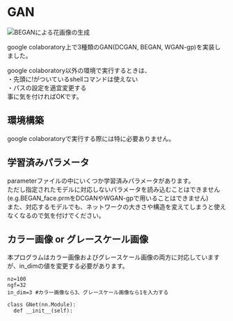 # GAN

![BEGANによる花画像の生成](https://user-images.githubusercontent.com/40655712/55773037-d598d480-5ac9-11e9-94e7-e2af5aedb54e.jpg)

google colaboratory上で3種類のGAN(DCGAN, BEGAN, WGAN-gp)を実装しました。  

google colaboratory以外の環境で実行するときは、  
・先頭に!がついているshellコマンドは使えない  
・パスの設定を適宜変更する  
事に気を付ければOKです。

## 環境構築

google colaboratoryで実行する際には特に必要ありません。

## 学習済みパラメータ

parameterファイルの中にいくつか学習済みパラメータがあります。  
ただし指定されたモデルに対応しないパラメータを読み込むことはできません(e.g.BEGAN_face.prmをDCGANやWGAN-gpで用いることはできません)  
また、対応するモデルでも、ネットワークの大きさや構造を変えてしまうと使えなくなるので気を付けでください。  

## カラー画像 or グレースケール画像

本プログラムはカラー画像およびグレースケール画像の両方に対応していますが、in_dimの値を変更する必要があります。
```
nz=100
ngf=32
in_dim=3 #カラー画像なら3、グレースケール画像なら1を入力する

class GNet(nn.Module):
  def __init__(self):

```

